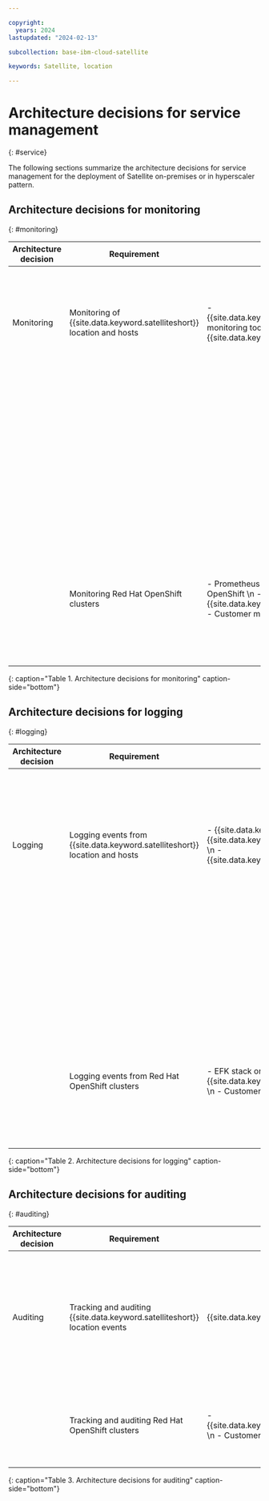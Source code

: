 ```yaml
---

copyright:
  years: 2024
lastupdated: "2024-02-13"

subcollection: base-ibm-cloud-satellite

keywords: Satellite, location

---
```


# Architecture decisions for service management
{: #service}

The following sections summarize the architecture decisions for service management for the deployment of Satellite on-premises or in hyperscaler pattern.

## Architecture decisions for monitoring
{: #monitoring}

| Architecture decision | Requirement | Option | Decision | Rationale |
|---|---|---|---|---|
|  Monitoring | Monitoring of {{site.data.keyword.satelliteshort}} location and hosts | - {{site.data.keyword.satellitelong_notm}} monitoring tool \n - {{site.data.keyword.monitoringlong}} |	{{site.data.keyword.satellitelong_notm}} monitoring tool | By default, {{site.data.keyword.satellitelong_notm}} automatically monitors and resolves certain alerts for the {{site.data.keyword.satelliteshort}} location setup and host infrastructure that can be accessed through {{site.data.keyword.satellitelong_notm}} console and CLI. \n For more information, see [Default monitoring for {{site.data.keyword.satelliteshort}}](docs/satellite?topic=satellite-monitor).|
| | | | {{site.data.keyword.monitoringlong}} | {{site.data.keyword.satellitelong_notm}} can be integrated with a customer-owned {{site.data.keyword.monitoringlong}} instance that is enabled for platform-level metrics to provide more detailed metrics. The monitoring instance can be configured to collect metrics for both the {{site.data.keyword.satelliteshort}} location and {{site.data.keyword.satelliteshort}}-enabled services that run in the {{site.data.keyword.satelliteshort}} location. |
|  | Monitoring Red Hat OpenShift clusters | - Prometheus and Grafana on Red Hat OpenShift \n - {{site.data.keyword.monitoringlong}} \n  - Customer monitoring tool | {{site.data.keyword.monitoringlong}} | Manually deploy monitoring agents in Red Hat OpenShift clusters to forward metrics to a customer-owned {{site.data.keyword.monitoringlong}} instance and get unified views of metrics for Red Hat OpenShift clusters and other cloud services that run at the {{site.data.keyword.satelliteshort}} location and within the {{site.data.keyword.satelliteshort}} managed-from region. For more information, see [Setting up monitoring for clusters](/docs/satellite?topic=satellite-monitor). |
{: caption="Table 1. Architecture decisions for monitoring" caption-side="bottom"}

## Architecture decisions for logging
{: #logging}

| Architecture decision | Requirement | Option | Decision | Rationale |
|---|---|---|---|---|
| Logging  | Logging events from {{site.data.keyword.satelliteshort}} location and hosts | - {{site.data.keyword.satellitelong_notm}} {{site.data.keyword.loganalysisshort}} tool \n - {{site.data.keyword.loganalysislong_notm}} | {{site.data.keyword.satellitelong_notm}} log analysis tool | By default, {{site.data.keyword.satellitelong_notm}} automatically generates a set of logs for the {{site.data.keyword.satelliteshort}} location that can be accessed through the {{site.data.keyword.satellitelong_notm}} built-in log analysis dashboard tools. \n For more information, see [Analyzing Logs for {{site.data.keyword.satelliteshort}} Location](/docs/satellite?topic=satellite-health). The log analysis instance can be configured to collect metrics for both the {{site.data.keyword.satelliteshort}} location and {{site.data.keyword.satelliteshort}}-enabled services that run in the {{site.data.keyword.satelliteshort}} location. |
| | | | {{site.data.keyword.loganalysislong_notm}} | {{site.data.keyword.satellitelong_notm}} can be integrated with a customer provisioned [{{site.data.keyword.loganalysislong_notm}} instance that is enabled for platform-level logs to get a comprehensive view and tools to manage logs for {{site.data.keyword.satellitelong_notm}} and other {{site.data.keyword.Bluemix_notm}} resources. |
|  | Logging events from Red Hat OpenShift clusters | - EFK stack on Red Hat OpenShift \n - {{site.data.keyword.loganalysislong_notm}} \n - Customer logging tool | {{site.data.keyword.loganalysislong_notm}} | Manually deploy logging agents in Red Hat OpenShift clusters to forward cluster logs to a customer-owned {{site.data.keyword.satellitelong_notm}} and get a comprehensive view of logs for Red Hat OpenShift clusters and other cloud services that run at the {{site.data.keyword.satelliteshort}} location and within the {{site.data.keyword.satelliteshort}} managed-from region. For more information, see [Setting up Logging for Clusters](/docs/satellite?topic=satellite-health). |
{: caption="Table 2. Architecture decisions for logging" caption-side="bottom"}

## Architecture decisions for auditing
{: #auditing}

| Architecture decision | Requirement | Option | Decision | Rationale |
|---|---|---|---|---|
| Auditing | Tracking and auditing {{site.data.keyword.satelliteshort}} location events | {{site.data.keyword.cloudaccesstraillong}} | {{site.data.keyword.cloudaccesstraillong_notm}} | Customer-owned {{site.data.keyword.cloudaccesstraillong_notm}} instance for {{site.data.keyword.satellitelong_notm}} to forward audit events. {{site.data.keyword.cloudaccesstraillong_notm}} tracks how users and applications interact with {{site.data.keyword.satellitelong_notm}}. It can be used to investigate abnormal activity and critical actions and to comply with regulatory audit requirements. For more information, see [Auditing events for {{site.data.keyword.satelliteshort}}](/docs/satellite?topic=satellite-at_events). |
|  | Tracking and auditing Red Hat OpenShift clusters | - {{site.data.keyword.cloudaccesstraillong_notm}} \n - Customer tool | {{site.data.keyword.cloudaccesstraillong_notm}} | Red Hat OpenShift on {{site.data.keyword.Bluemix_notm}} automatically generates cluster management events and forwards these event logs to a customer-owned {{site.data.keyword.cloudaccesstraillong_notm}} instance. For more information, see [Events for {{site.data.keyword.satelliteshort}} clusters](/docs/satellite?topic=satellite-at_events). |
{: caption="Table 3. Architecture decisions for auditing" caption-side="bottom"}
